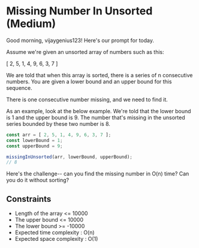 # Missing Number In Unsorted (Medium)
Good morning, vijaygenius123! Here's our prompt for today.

Assume we're given an unsorted array of numbers such as this:

[ 2, 5, 1, 4, 9, 6, 3, 7 ]

We are told that when this array is sorted, there is a series of n consecutive numbers. You are given a lower bound and an upper bound for this sequence.

There is one consecutive number missing, and we need to find it.

As an example, look at the below example. We're told that the lower bound is 1 and the upper bound is 9. The number that's missing in the unsorted series bounded by these two number is 8.

```js
const arr = [ 2, 5, 1, 4, 9, 6, 3, 7 ];
const lowerBound = 1;
const upperBound = 9;

missingInUnsorted(arr, lowerBound, upperBound);
// 8
```
Here's the challenge-- can you find the missing number in O(n) time? Can you do it without sorting?

## Constraints
- Length of the array <= 10000
- The upper bound <= 10000
- The lower bound >= -10000
- Expected time complexity : O(n)
- Expected space complexity : O(1)
